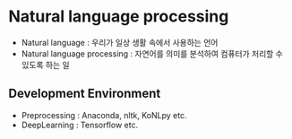 # Natural language processing

- Natural language : 우리가 일상 생활 속에서 사용하는 언어
- Natural language processing : 자연어를 의미를 분석하여 컴퓨터가 처리할 수 있도록 하는 일

## Development Environment

- Preprocessing : Anaconda, nltk, KoNLpy etc.
- DeepLearning : Tensorflow etc.